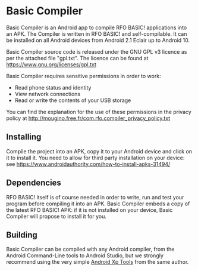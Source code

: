 Basic Compiler
=======

Basic Compiler is an Android app to compile RFO BASIC! applications into an APK.
The Compiler is written in RFO BASIC! and self-compilable. It can be installed on all Android devices from Android 2.1 Eclair up to Android 10.

Basic Compiler source code is released under the GNU GPL v3 licence as per the attached file "gpl.txt". The licence can be found at https://www.gnu.org/licenses/gpl.txt

Basic Compiler requires sensitive permissions in order to work:

* Read phone status and identity
* View network connections
* Read or write the contents of your USB storage

You can find the explanation for the use of these permissions in the privacy policy at http://mougino.free.fr/com.rfo.compiler_privacy_policy.txt

## Installing
Compile the project into an APK, copy it to your Android device and click on it to install it. You need to allow for third party installation on your device: see https://www.androidauthority.com/how-to-install-apks-31494/

## Dependencies
RFO BASIC! itself is of course needed in order to write, run and test your program before compiling it into an APK. Basic Compiler embeds a copy of the latest RFO BASIC! APK: if it is not installed on your device, Basic Compiler will propose to install it for you.

## Building
Basic Compiler can be compiled with any Android compiler, from the Android Command-Line tools to Android Studio, but we strongly recommend using the very simple [Android Xp Tools](http://mougino.free.fr/rfo-basic) from the same author.
